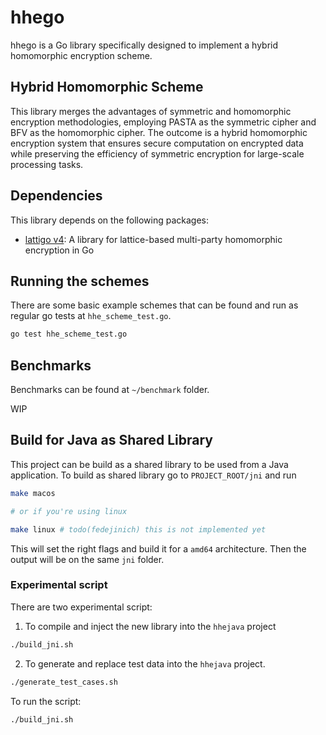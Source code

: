 # hhego

hhego is a Go library specifically designed to implement a hybrid homomorphic encryption scheme. 

## Hybrid Homomorphic Scheme

This library merges the advantages of symmetric and homomorphic encryption methodologies, employing PASTA as the symmetric cipher and BFV as the homomorphic cipher. The outcome is a hybrid homomorphic encryption system that ensures secure computation on encrypted data while preserving the efficiency of symmetric encryption for large-scale processing tasks.

## Dependencies

This library depends on the following packages:

- [lattigo v4](https://github.com/tuneinsight/lattigo): A library for lattice-based multi-party homomorphic encryption in Go

## Running the schemes

There are some basic example schemes that can be found and run as regular go tests at `hhe_scheme_test.go`.

```bash
go test hhe_scheme_test.go
```

## Benchmarks

Benchmarks can be found at `~/benchmark` folder. 

WIP

## Build for Java as Shared Library

This project can be build as a shared library to be used from a Java application. To build as shared library go to `PROJECT_ROOT/jni` and run

```bash
make macos

# or if you're using linux

make linux # todo(fedejinich) this is not implemented yet
```

This will set the right flags and build it for a `amd64` architecture. Then the output will be on the same `jni` folder.

### Experimental script 

There are two experimental script:
1. To compile and inject the new library into the `hhejava` project

```bash
./build_jni.sh
```


2. To generate and replace test data into the `hhejava` project.

```bash
./generate_test_cases.sh
```


To run the script:

```bash
./build_jni.sh
```
